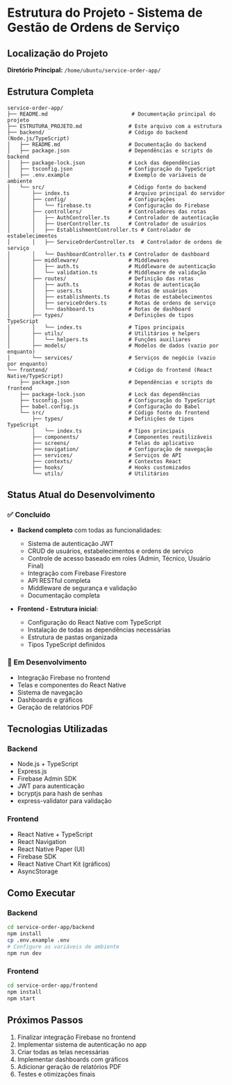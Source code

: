# Estrutura do Projeto - Sistema de Gestão de Ordens de Serviço

## Localização do Projeto
**Diretório Principal:** `/home/ubuntu/service-order-app/`

## Estrutura Completa

```
service-order-app/
├── README.md                           # Documentação principal do projeto
├── ESTRUTURA_PROJETO.md               # Este arquivo com a estrutura
├── backend/                           # Código do backend (Node.js/TypeScript)
│   ├── README.md                      # Documentação do backend
│   ├── package.json                   # Dependências e scripts do backend
│   ├── package-lock.json              # Lock das dependências
│   ├── tsconfig.json                  # Configuração do TypeScript
│   ├── .env.example                   # Exemplo de variáveis de ambiente
│   └── src/                           # Código fonte do backend
│       ├── index.ts                   # Arquivo principal do servidor
│       ├── config/                    # Configurações
│       │   └── firebase.ts            # Configuração do Firebase
│       ├── controllers/               # Controladores das rotas
│       │   ├── AuthController.ts      # Controlador de autenticação
│       │   ├── UserController.ts      # Controlador de usuários
│       │   ├── EstablishmentController.ts # Controlador de estabelecimentos
│       │   ├── ServiceOrderController.ts  # Controlador de ordens de serviço
│       │   └── DashboardController.ts # Controlador de dashboard
│       ├── middleware/                # Middlewares
│       │   ├── auth.ts                # Middleware de autenticação
│       │   └── validation.ts          # Middleware de validação
│       ├── routes/                    # Definição das rotas
│       │   ├── auth.ts                # Rotas de autenticação
│       │   ├── users.ts               # Rotas de usuários
│       │   ├── establishments.ts      # Rotas de estabelecimentos
│       │   ├── serviceOrders.ts       # Rotas de ordens de serviço
│       │   └── dashboard.ts           # Rotas de dashboard
│       ├── types/                     # Definições de tipos TypeScript
│       │   └── index.ts               # Tipos principais
│       ├── utils/                     # Utilitários e helpers
│       │   └── helpers.ts             # Funções auxiliares
│       ├── models/                    # Modelos de dados (vazio por enquanto)
│       └── services/                  # Serviços de negócio (vazio por enquanto)
└── frontend/                          # Código do frontend (React Native/TypeScript)
    ├── package.json                   # Dependências e scripts do frontend
    ├── package-lock.json              # Lock das dependências
    ├── tsconfig.json                  # Configuração do TypeScript
    ├── babel.config.js                # Configuração do Babel
    └── src/                           # Código fonte do frontend
        ├── types/                     # Definições de tipos TypeScript
        │   └── index.ts               # Tipos principais
        ├── components/                # Componentes reutilizáveis
        ├── screens/                   # Telas do aplicativo
        ├── navigation/                # Configuração de navegação
        ├── services/                  # Serviços de API
        ├── contexts/                  # Contextos React
        ├── hooks/                     # Hooks customizados
        └── utils/                     # Utilitários
```

## Status Atual do Desenvolvimento

### ✅ Concluído
- **Backend completo** com todas as funcionalidades:
  - Sistema de autenticação JWT
  - CRUD de usuários, estabelecimentos e ordens de serviço
  - Controle de acesso baseado em roles (Admin, Técnico, Usuário Final)
  - Integração com Firebase Firestore
  - API RESTful completa
  - Middleware de segurança e validação
  - Documentação completa

- **Frontend - Estrutura inicial**:
  - Configuração do React Native com TypeScript
  - Instalação de todas as dependências necessárias
  - Estrutura de pastas organizada
  - Tipos TypeScript definidos

### 🚧 Em Desenvolvimento
- Integração Firebase no frontend
- Telas e componentes do React Native
- Sistema de navegação
- Dashboards e gráficos
- Geração de relatórios PDF

## Tecnologias Utilizadas

### Backend
- Node.js + TypeScript
- Express.js
- Firebase Admin SDK
- JWT para autenticação
- bcryptjs para hash de senhas
- express-validator para validação

### Frontend
- React Native + TypeScript
- React Navigation
- React Native Paper (UI)
- Firebase SDK
- React Native Chart Kit (gráficos)
- AsyncStorage

## Como Executar

### Backend
```bash
cd service-order-app/backend
npm install
cp .env.example .env
# Configure as variáveis de ambiente
npm run dev
```

### Frontend
```bash
cd service-order-app/frontend
npm install
npm start
```

## Próximos Passos
1. Finalizar integração Firebase no frontend
2. Implementar sistema de autenticação no app
3. Criar todas as telas necessárias
4. Implementar dashboards com gráficos
5. Adicionar geração de relatórios PDF
6. Testes e otimizações finais

